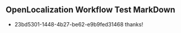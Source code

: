 ## OpenLocalization Workflow Test MarkDown
* 23bd5301-1448-4b27-be62-e9b9fed31468 thanks!

<!--HONumber=Jul16_HO4-->


